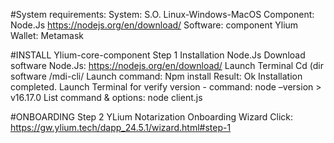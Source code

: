 #System requirements:
System: S.O. Linux-Windows-MacOS
Component: Node.Js https://nodejs.org/en/download/
Software: component Ylium
Wallet: Metamask 


#INSTALL Ylium-core-component
Step 1  Installation Node.Js
Download software  Node.Js:  https://nodejs.org/en/download/
Launch Terminal
Cd (dir software /mdi-cli/
Launch command:  Npm install 
Result: Ok Installation completed.
Launch Terminal for verify version - command: node –version > v16.17.0
List command & options: node client.js

#ONBOARDING
Step 2 YLium Notarization Onboarding Wizard
Click: https://gw.ylium.tech/dapp_24.5.1/wizard.html#step-1

